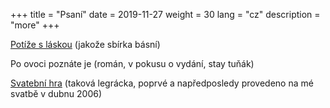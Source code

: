+++
title = "Psaní"
date = 2019-11-27
weight = 30
lang = "cz"
description = "more"
+++

<i class="fa-solid fa-file-pdf"></i> <a href="/docs/potize.pdf" target="_blank">Potíže s láskou</a> (jakože sbírka básní)


<i class="fa-solid fa-file-pdf"></i> Po ovoci poznáte je (román, v pokusu o vydání, stay tuňák) 


<!-- more -->


<i class="fa-solid fa-file-pdf"></i> [Svatební hra](/docs/svatebnihra.pdf)   (taková legrácka, poprvé a napředposledy provedeno na mé svatbě v dubnu 2006)

